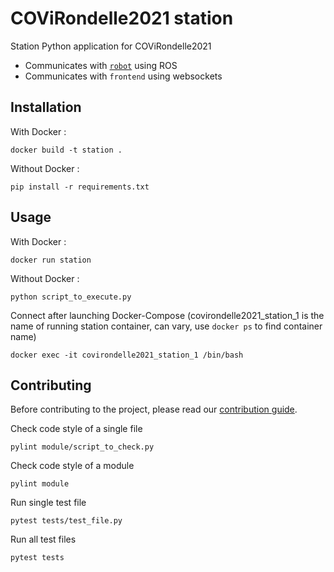 # COViRondelle2021 station

Station Python application for COViRondelle2021

 - Communicates with [`robot`](../robot) using ROS
 - Communicates with `frontend` using websockets

## Installation

With Docker :
```shell
docker build -t station .
```

Without Docker :
```shell
pip install -r requirements.txt
```

## Usage

With Docker :
```shell
docker run station
```

Without Docker : 
```shell
python script_to_execute.py
```

Connect after launching Docker-Compose (covirondelle2021_station_1 is the name of running station container, can vary, use ```docker ps``` to find container name)
```shell
docker exec -it covirondelle2021_station_1 /bin/bash
```
## Contributing

Before contributing to the project, please read our [contribution guide](../CONTRIBUTING.md).

Check code style of a single file
```shell
pylint module/script_to_check.py
```

Check code style of a module
```shell
pylint module
```

Run single test file
```shell
pytest tests/test_file.py
```

Run all test files
```shell
pytest tests
```
